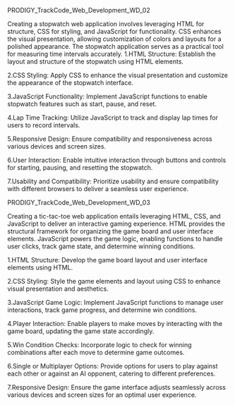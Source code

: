 PRODIGY_TrackCode_Web_Development_WD_02

Creating a stopwatch web application involves leveraging HTML for structure, CSS for styling, and JavaScript for functionality. CSS enhances the visual presentation, allowing customization of colors and layouts for a polished appearance. The stopwatch application serves as a practical tool for measuring time intervals accurately.
1.HTML Structure: Establish the layout and structure of the stopwatch using HTML elements.

2.CSS Styling: Apply CSS to enhance the visual presentation and customize the appearance of the stopwatch interface.

3.JavaScript Functionality: Implement JavaScript functions to enable stopwatch features such as start, pause, and reset.

4.Lap Time Tracking: Utilize JavaScript to track and display lap times for users to record intervals.

5.Responsive Design: Ensure compatibility and responsiveness across various devices and screen sizes.

6.User Interaction: Enable intuitive interaction through buttons and controls for starting, pausing, and resetting the stopwatch.

7.Usability and Compatibility: Prioritize usability and ensure compatibility with different browsers to deliver a seamless user experience.

PRODIGY_TrackCode_Web_Development_WD_03

Creating a tic-tac-toe web application entails leveraging HTML, CSS, and JavaScript to deliver an interactive gaming experience. HTML provides the structural framework for organizing the game board and user interface elements. JavaScript powers the game logic, enabling functions to handle user clicks, track game state, and determine winning conditions.

1.HTML Structure: Develop the game board layout and user interface elements using HTML.

2.CSS Styling: Style the game elements and layout using CSS to enhance visual presentation and aesthetics.

3.JavaScript Game Logic: Implement JavaScript functions to manage user interactions, track game progress, and determine win conditions.

4.Player Interaction: Enable players to make moves by interacting with the game board, updating the game state accordingly.

5.Win Condition Checks: Incorporate logic to check for winning combinations after each move to determine game outcomes.

6.Single or Multiplayer Options: Provide options for users to play against each other or against an AI opponent, catering to different preferences.

7.Responsive Design: Ensure the game interface adjusts seamlessly across various devices and screen sizes for an optimal user experience.
